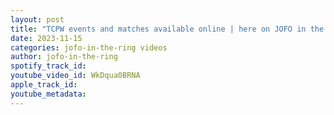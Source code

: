 ```yaml
---
layout: post
title: "TCPW events and matches available online | here on JOFO in the RING  #montrealwrestling"
date: 2023-11-15
categories: jofo-in-the-ring videos
author: jofo-in-the-ring
spotify_track_id: 
youtube_video_id: WkDqua0BRNA
apple_track_id: 
youtube_metadata: 
---
```

